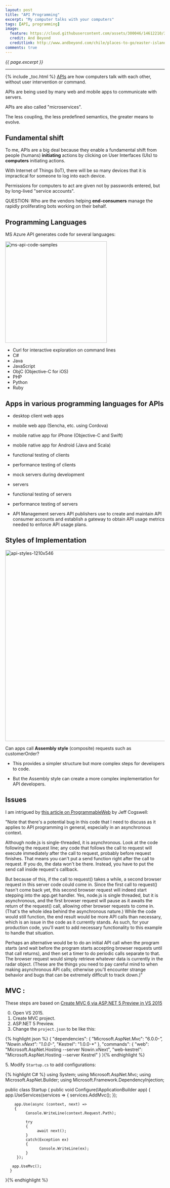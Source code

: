 ```yaml
---
layout: post
title: "API Programming"
excerpt: "My computer talks with your computers"
tags: [API, programming]
image:
  feature: https://cloud.githubusercontent.com/assets/300046/14612210/373cb4e2-0553-11e6-8a1a-4b5e1dabe181.jpg
  credit: And Beyond
  creditlink: http://www.andbeyond.com/chile/places-to-go/easter-island.htm
comments: true
---
```

<i>{{ page.excerpt }}</i>
<hr />
{% include _toc.html %}

<a target="_blank" href="https://en.wikipedia.org/wiki/Application_programming_interface"> 
APIs</a> are how computers talk with each other,
without user intervention or command.

APIs are being used by many web and mobile apps to communicate with servers.

APIs are also called "microservices".

The less coupling, the less predefined semantics, the greater means to evolve.

## Fundamental shift

To me, APIs are a big deal because they enable a fundamental shift
from people (humans) <strong>initiating</strong> actions 
by clicking on User Interfaces (UIs) to <strong>computers</strong>
initiating actions.

With Internet of Things (IoT), there will be so many devices that it is
impractical for someone to log into each device.

Permissions for computers to act are given not by passwords entered,
but by long-lived "service accounts".

QUESTION: Who are the vendors helping <strong>end-consumers</strong> manage 
the rapidly proliferating bots working on their behalf.

## Programming Languages

MS Azure API generates code for several languages:

<img width="321" alt="ms-api-code-samples" src="https://cloud.githubusercontent.com/assets/300046/15183376/0f0c7c16-174e-11e6-91c3-3a87164d87f3.png">

   * Curl for interactive exploration on command lines
   * C#
   * Java
   * JavaScript
   * ObjC (Objective-C for iOS)
   * PHP
   * Python
   * Ruby

## Apps in various programming languages for APIs

* desktop client web apps 
* mobile web app (Sencha, etc. using Cordova)
* mobile native app for iPhone (Objective-C and Swift)
* mobile native app for Android (Java and Scala)

* functional testing of clients
* performance testing of clients

* mock servers during development
* servers

* functional testing of servers
* performance testing of servers

* API Management servers API publishers use to 
create and maintain API consumer accounts and 
establish a gateway to obtain API usage metrics needed to 
enforce API usage plans.

## Styles of Implementation

<img width="605" alt="api-styles-1210x546" src="https://cloud.githubusercontent.com/assets/300046/15186421/342085b8-175a-11e6-85c3-28f3d437fe91.png">

Can apps call <strong>Assembly style</strong> (composite) requests 
such as customerOrder?

* This provides a simpler structure but more complex steps for developers to code.

* But the Assembly style can create a more complex implementation for API developers.


## Issues

I am intrigued by <a target="_blank" href="http://www.programmableweb.com/news/how-to-tap-weather-underground%E2%80%99s-plethora-data-api/how-to/2015/09/10?page=2">
this article on ProgrammableWeb</a>
by Jeff Cogswell:

"Note that there's a potential bug in this code that I need to discuss as it applies to API programming in general, especially in an asynchronous context. 

Although node.js is single-threaded, it is asynchronous. Look at the code following the request line; any code that follows the call to request will execute immediately after the call to request, probably before request finishes. That means you can't put a send function right after the call to request. If you do, the data won't be there. Instead, you have to put the send call inside request's callback.

But because of this, if the call to request() takes a while, a second browser request in this server code could come in. Since the first call to request() hasn't come back yet, this second browser request will indeed start stepping into the app.get handler. Yes, node.js is single threaded, but it is asynchronous, and the first browser request will pause as it awaits the return of the request() call, allowing other browser requests to come in. (That's the whole idea behind the asynchronous nature.) While the code would still function, the end result would be more API calls than necessary, which is an issue in the code as it currently stands. As such, for your production code, you'll want to add necessary functionality to this example to handle that situation.

Perhaps an alternative would be to do an initial API call when the program starts (and wait before the program starts accepting browser requests until that call returns), and then set a timer to do periodic calls separate to that. The browser request would simply retrieve whatever data is currently in the radar object. (These are the things you need to pay careful mind to when making asynchronous API calls; otherwise you'll encounter strange behavior and bugs that can be extremely difficult to track down.)"

## MVC :

These steps are based on <a target="_blank" href="http://neelbhatt2015.blogspot.in/2016/01/hello-world-with-mvc-6.html">
	Create MVC 6 via ASP.NET 5 Preview in VS 2015</a>

0. Open VS 2015.
0. Create MVC project.
0. ASP.NET 5 Preview.
0. Change the `project.json` to be like this:

{% highlight json %}
{
  "dependencies": {
       "Microsoft.AspNet.Mvc": "6.0.0-*",
       "Nowin.vNext": "1.0.0-*",
       "Kestrel": "1.0.0-*"
    },
  "commands": {
        "web": "Microsoft.AspNet.Hosting --server Nowin.vNext",
        "web-kestrel": "Microsoft.AspNet.Hosting --server Kestrel"
    }
}{% endhighlight %}

5\. Modify `Startup.cs` to add configurations:

{% highlight C# %}
using System;
using Microsoft.AspNet.Mvc;
using Microsoft.AspNet.Builder;
using Microsoft.Framework.DependencyInjection;

public class Startup
{
    public void Configure(IApplicationBuilder app)
    {
        app.UseServices(services =>
        {
             services.AddMvc();
        });

        app.Use(async (context, next) => 
        {
             Console.WriteLine(context.Request.Path);

             try
             {
                  await next();
             }
             catch(Exception ex)
             {
                   Console.WriteLine(ex);
             }
         });

       app.UseMvc();
      }
}{% endhighlight %}
	